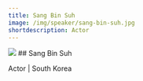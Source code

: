 ```yaml
---
title: Sang Bin Suh
image: /img/speaker/sang-bin-suh.jpg
shortdescription: Actor
---
```

<img src="/img/speaker/sang-bin-suh.jpg">
## Sang Bin Suh

Actor | South Korea
